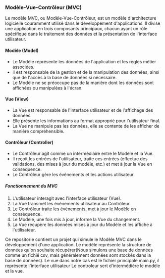 ### Modèle-Vue-Contrôleur (MVC)

Le modèle MVC, ou Modèle-Vue-Contrôleur, est un modèle d'architecture logicielle couramment utilisé dans le développement d'applications. Il divise une application en trois composants principaux, chacun ayant un rôle spécifique dans le traitement des données et la présentation de l'interface utilisateur.

#### Modèle (Model)

- Le Modèle représente les données de l'application et les règles métier associées.
- Il est responsable de la gestion et de la manipulation des données, ainsi que de l'accès à la base de données si nécessaire.
- Le Modèle ne se préoccupe pas de la manière dont les données sont affichées ou manipulées à l'écran.

#### Vue (View)

- La Vue est responsable de l'interface utilisateur et de l'affichage des données.
- Elle présente les informations au format approprié pour l'utilisateur final.
- La Vue ne manipule pas les données, elle se contente de les afficher de manière compréhensible.

#### Contrôleur (Controller)

- Le Contrôleur agit comme un intermédiaire entre le Modèle et la Vue.
- Il reçoit les entrées de l'utilisateur, traite ces entrées (effectue des validations, des mises à jour du modèle, etc.) et met à jour la Vue en conséquence.
- Le Contrôleur gère les événements et les actions utilisateur.

##### Fonctionnement du MVC

1. L'utilisateur interagit avec l'interface utilisateur (Vue).
2. La Vue transmet les événements utilisateur au Contrôleur.
3. Le Contrôleur traite les événements, met à jour le Modèle en conséquence.
4. Le Modèle, une fois mis à jour, informe la Vue du changement.
5. La Vue récupère les données mises à jour du Modèle et les affiche à l'utilisateur.

Ce repositorie contient un projet qui simule le Modèle MVC dans le développement d'une application.
Le modèle représente la structure de données qu'on souhaite récupérer(Nous simulons une base de données comme un fichié csv, mais généralement
données sont stockés dans la base de données).
Le vue dans notre cas est le fichier principale main.py, il représente l'interface utilisateur
Le controleur sert d'intermédière le modèle et la vue.
